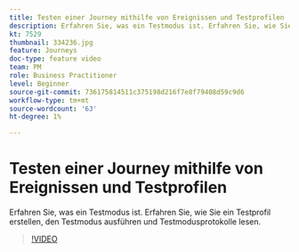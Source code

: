 ```yaml
---
title: Testen einer Journey mithilfe von Ereignissen und Testprofilen
description: Erfahren Sie, was ein Testmodus ist. Erfahren Sie, wie Sie ein Testprofil erstellen, den Testmodus ausführen und Testmodusprotokolle lesen.
kt: 7529
thumbnail: 334236.jpg
feature: Journeys
doc-type: feature video
team: PM
role: Business Practitioner
level: Beginner
source-git-commit: 736175814511c375198d216f7e8f79408d59c9d6
workflow-type: tm+mt
source-wordcount: '63'
ht-degree: 1%

---
```



# Testen einer Journey mithilfe von Ereignissen und Testprofilen

Erfahren Sie, was ein Testmodus ist. Erfahren Sie, wie Sie ein Testprofil erstellen, den Testmodus ausführen und Testmodusprotokolle lesen.

>[!VIDEO](https://video.tv.adobe.com/v/334236?quality=12)
